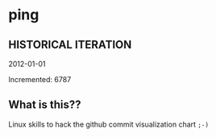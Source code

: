 # ping

## HISTORICAL ITERATION
2012-01-01

Incremented: 6787

## What is this?? 
Linux skills to hack the github commit visualization chart `;-)`
